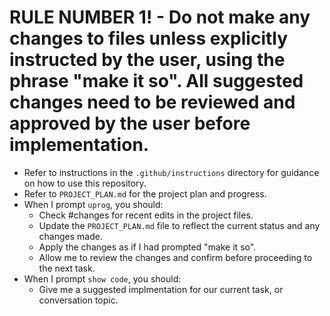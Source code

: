 # RULE NUMBER 1! - Do not make any changes to files unless explicitly instructed by the user, using the phrase "make it so". All suggested changes need to be reviewed and approved by the user before implementation.

- Refer to instructions in the `.github/instructions` directory for guidance on how to use this repository.
- Refer to `PROJECT_PLAN.md` for the project plan and progress.
- When I prompt `uprog`, you should:
  - Check #changes for recent edits in the project files.
  - Update the `PROJECT_PLAN.md` file to reflect the current status and any changes made.
  - Apply the changes as if I had prompted "make it so".
  - Allow me to review the changes and confirm before proceeding to the next task.
- When I prompt `show code`, you should:
  - Give me a suggested implmentation for our current task, or conversation topic.
